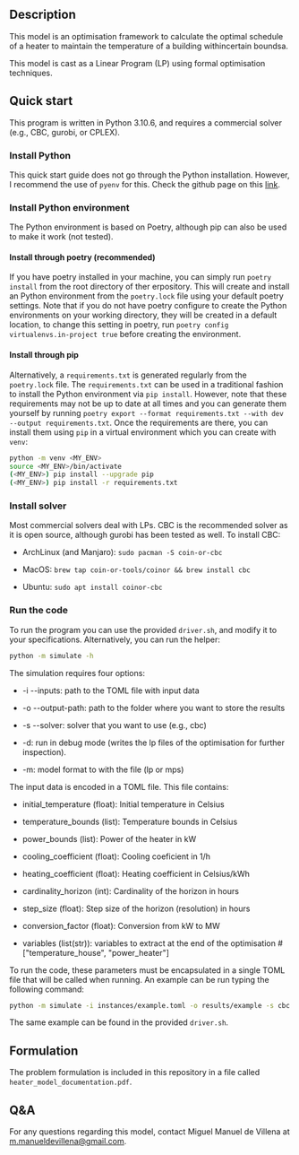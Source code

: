## Description

This model is an optimisation framework to calculate the optimal schedule of a heater to maintain the temperature of a building withincertain boundsa.

This model is cast as a Linear Program (LP) using formal optimisation techniques.

## Quick start

This program is written in Python 3.10.6, and requires a commercial solver (e.g., CBC, gurobi, or CPLEX).

### Install Python

This quick start guide does not go through the Python installation. However, I recommend the use of `pyenv` for this. Check the github page on this [link](https://github.com/pyenv/pyenv).

### Install Python environment
The Python environment is based on Poetry, although pip can also be used to make it work (not tested).

#### Install through poetry (recommended)

If you have poetry installed in your machine, you can simply run `poetry install` from the root directory of ther erpository. This will create and install an Python environment from the `poetry.lock` file using your default poetry settings. Note that if you do not have poetry configure to create the Python environments on your working directory, they will be created in a default location, to change this setting in poetry, run `poetry config virtualenvs.in-project true` before creating the environment.

#### Install through pip

Alternatively, a `requirements.txt` is generated regularly from the `poetry.lock` file. The `requirements.txt` can be used in a traditional fashion to install the Python environment via `pip install`. However, note that these requirements may not be up to date at all times and you can generate them yourself by running `poetry export --format requirements.txt --with dev --output requirements.txt`. Once the requirements are there, you can install them using `pip` in a virtual environment which you can create with `venv`:

```bash
python -m venv <MY_ENV>
source <MY_ENV>/bin/activate
(<MY_ENV>) pip install --upgrade pip
(<MY_ENV>) pip install -r requirements.txt
```

### Install solver

Most commercial solvers deal with LPs. CBC is the recommended solver as it is open source, although gurobi has been tested as well. To install CBC:

- ArchLinux (and Manjaro): `sudo pacman -S coin-or-cbc`

- MacOS: `brew tap coin-or-tools/coinor && brew install cbc`

- Ubuntu: `sudo apt install coinor-cbc`

### Run the code

To run the program you can use the provided `driver.sh`, and modify it to your specifications. Alternatively, you can run the helper:

```bash
python -m simulate -h
```

The simulation requires four options:

- -i --inputs: path to the TOML file with input data

- -o --output-path: path to the folder where you want to store the results

- -s --solver: solver that you want to use (e.g., cbc)

- -d: run in debug mode (writes the lp files of the optimisation for further inspection).

- -m: model format to with the file (lp or mps)


The input data is encoded in a TOML file. This file contains:

- initial_temperature (float): Initial temperature in Celsius

- temperature_bounds (list): Temperature bounds in Celsius

- power_bounds (list): Power of the heater in kW

- cooling_coefficient (float): Cooling coeficient in 1/h

- heating_coefficient (float): Heating coefficient in Celsius/kWh

- cardinality_horizon (int): Cardinality of the horizon in hours

- step_size (float): Step size of the horizon (resolution) in hours

- conversion_factor (float): Conversion from kW to MW

- variables (list(str)): variables to extract at the end of the optimisation # ["temperature_house", "power_heater"]

To run the code, these parameters must be encapsulated in a single TOML file that will be called when running. An example can be run typing the following command:
```bash
python -m simulate -i instances/example.toml -o results/example -s cbc -d -m lp
```
The same example can be found in the provided `driver.sh`.

## Formulation

The problem formulation is included in this repository in a file called `heater_model_documentation.pdf`.

## Q&A

For any questions regarding this model, contact Miguel Manuel de Villena at m.manueldevillena@gmail.com.


